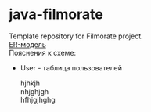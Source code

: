 # java-filmorate
Template repository for Filmorate project.  
[ER-модель](https://github.com/PakSemen/java-filmorate/blob/add_database/Untitled.png)  
Пояснения к схеме:  
+ User - таблица пользователей 

    hjhkjh  
    nhjghjgh  
    hfhjgjhghg    
